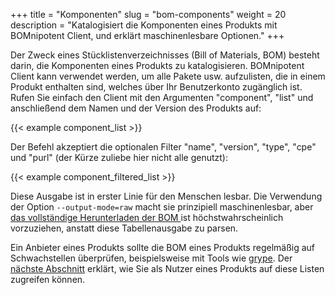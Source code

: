 +++
title = "Komponenten"
slug = "bom-components"
weight = 20
description = "Katalogisiert die Komponenten eines Produkts mit BOMnipotent Client, und erklärt maschinenlesbare Optionen."
+++

Der Zweck eines Stücklistenverzeichnisses (Bill of Materials, BOM) besteht darin, die Komponenten eines Produkts zu katalogisieren. BOMnipotent Client kann verwendet werden, um alle Pakete usw. aufzulisten, die in einem Produkt enthalten sind, welches über Ihr Benutzerkonto zugänglich ist. Rufen Sie einfach den Client mit den Argumenten "component", "list" und anschließend dem Namen und der Version des Produkts auf:

{{< example component_list >}}

Der Befehl akzeptiert die optionalen Filter "name", "version", "type", "cpe" und "purl" (der Kürze zuliebe hier nicht alle genutzt):

{{< example component_filtered_list >}}

Diese Ausgabe ist in erster Linie für den Menschen lesbar. Die Verwendung der Option `--output-mode=raw` macht sie prinzipiell maschinenlesbar, aber [das vollständige Herunterladen der BOM ](/de/client/consumer/boms/) ist höchstwahrscheinlich vorzuziehen, anstatt diese Tabellenausgabe zu parsen.

Ein Anbieter eines Produkts sollte die BOM eines Produkts regelmäßig auf Schwachstellen überprüfen, beispielsweise mit Tools wie [grype](/de/integration/grype/). Der [nächste Abschnitt](/de/client/consumer/vulnerabilities/) erklärt, wie Sie als Nutzer eines Produkts auf diese Listen zugreifen können.
